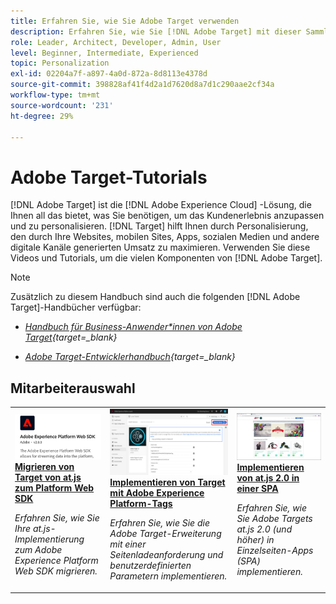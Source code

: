 ```yaml
---
title: Erfahren Sie, wie Sie Adobe Target verwenden
description: Erfahren Sie, wie Sie [!DNL Adobe Target] mit dieser Sammlung von Tutorials und Videos, die alle ihre Komponenten abdecken.
role: Leader, Architect, Developer, Admin, User
level: Beginner, Intermediate, Experienced
topic: Personalization
exl-id: 02204a7f-a897-4a0d-872a-8d8113e4378d
source-git-commit: 398828af41f4d2a1d7620d8a7d1c290aae2cf34a
workflow-type: tm+mt
source-wordcount: '231'
ht-degree: 29%

---
```


# Adobe Target-Tutorials

[!DNL Adobe Target] ist die [!DNL Adobe Experience Cloud] -Lösung, die Ihnen all das bietet, was Sie benötigen, um das Kundenerlebnis anzupassen und zu personalisieren. [!DNL Target] hilft Ihnen durch Personalisierung, den durch Ihre Websites, mobilen Sites, Apps, sozialen Medien und andere digitale Kanäle generierten Umsatz zu maximieren. Verwenden Sie diese Videos und Tutorials, um die vielen Komponenten von [!DNL Adobe Target].

>[!NOTE]
>
>Zusätzlich zu diesem Handbuch sind auch die folgenden [!DNL Adobe Target]-Handbücher verfügbar:
>
>* *[Handbuch für Business-Anwender*innen von Adobe Target](https://experienceleague.adobe.com/docs/target/using/target-home.html?lang=de){target=_blank}*
>
>* *[Adobe Target-Entwicklerhandbuch](https://experienceleague.adobe.com/docs/target-dev/developer/overview.html?lang=de){target=_blank}*


<div id="recs-overview-body-1"></div>
<div id="recs-overview-body-2"></div>
<div id="recs-overview-body-3"></div>
<div id="recs-overview-body-4"></div>
<div id="recs-overview-body-5"></div>
<div id="recs-overview-body-6"></div>

## Mitarbeiterauswahl

<table style="margin-top: 0 !important">
<tr>
  <td>
    <a href="https://experienceleague.adobe.com/docs/platform-learn/migrate-target-to-websdk/introduction.html?lang=de">
      <img alt="Migrieren von Target von at.js zum Platform Web SDK" src="./assets/thumb_websdk.png" />
    </a>
    <div>
      <a href="https://experienceleague.adobe.com/docs/platform-learn/migrate-target-to-websdk/introduction.html?lang=de">
    <strong>Migrieren von Target von at.js zum Platform Web SDK</strong>
    </a>
    </div>
    <p>
    <em>Erfahren Sie, wie Sie Ihre at.js-Implementierung zum Adobe Experience Platform Web SDK migrieren.</em>
    <p>
  </td>
  <td>
    <a href="https://experienceleague.adobe.com/docs/platform-learn/implement-in-websites/implement-solutions/target.html"> 
      <img alt="Implementieren von Target mit Adobe Experience Platform-Tags" src="./assets/add-adobe-target.png"/>
    </a>
    <div>
      <a href="https://experienceleague.adobe.com/docs/platform-learn/implement-in-websites/implement-solutions/target.html">
    <strong>Implementieren von Target mit Adobe Experience Platform-Tags</strong>
    </a>
    </div>
    <p>
    <em>Erfahren Sie, wie Sie die Adobe Target-Erweiterung mit einer Seitenladeanforderung und benutzerdefinierten Parametern implementieren.</em>
    <p>
  </td>
   <td>
    <a href="https://experienceleague.adobe.com/docs/target-learn/tutorials/implementation/implement-atjs-20-in-a-single-page-application.html">
      <img alt="Implementieren von Adobe Target at.js 2.0 in eine Einzelseiten-App (SPA)" src="./assets/26248.png" />
    </a>
    <div>
    <a href="https://experienceleague.adobe.com/docs/target-learn/tutorials/implementation/implement-atjs-20-in-a-single-page-application.html">
    <strong>Implementieren von at.js 2.0 in einer SPA</strong>
    </a>
    </div>
    <p>
    <em> Erfahren Sie, wie Sie Adobe Targets at.js 2.0 (und höher) in Einzelseiten-Apps (SPA) implementieren.</em>
    <p>
  </td>
</tr>
</table>